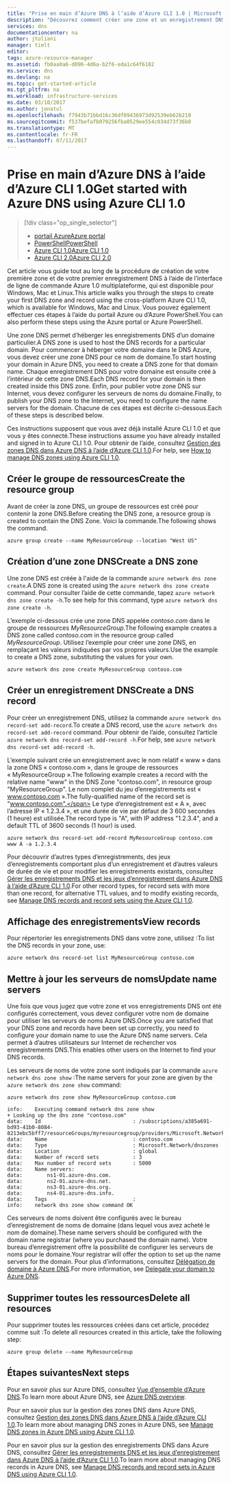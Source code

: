 ```yaml
---
title: "Prise en main d’Azure DNS à l’aide d’Azure CLI 1.0 | Microsoft Docs"
description: "Découvrez comment créer une zone et un enregistrement DNS dans Azure DNS. Il s’agit d’un guide pas à pas pour la création et la gestion de votre première zone et de votre premier enregistrement DNS à l’aide d’Azure CLI 1.0."
services: dns
documentationcenter: na
author: jtuliani
manager: timlt
editor: 
tags: azure-resource-manager
ms.assetid: fb0aa0a6-d096-4d6a-b2f6-eda1c64f6182
ms.service: dns
ms.devlang: na
ms.topic: get-started-article
ms.tgt_pltfrm: na
ms.workload: infrastructure-services
ms.date: 03/10/2017
ms.author: jonatul
ms.openlocfilehash: f7943b71bbd16c36df09436973d92539eb62b210
ms.sourcegitcommit: f537befafb079256fba0529ee554c034d73f36b0
ms.translationtype: MT
ms.contentlocale: fr-FR
ms.lasthandoff: 07/11/2017
---
```

# <a name="get-started-with-azure-dns-using-azure-cli-10"></a><span data-ttu-id="5a6e9-104">Prise en main d’Azure DNS à l’aide d’Azure CLI 1.0</span><span class="sxs-lookup"><span data-stu-id="5a6e9-104">Get started with Azure DNS using Azure CLI 1.0</span></span>

> [!div class="op_single_selector"]
> * [<span data-ttu-id="5a6e9-105">portail Azure</span><span class="sxs-lookup"><span data-stu-id="5a6e9-105">Azure portal</span></span>](dns-getstarted-portal.md)
> * [<span data-ttu-id="5a6e9-106">PowerShell</span><span class="sxs-lookup"><span data-stu-id="5a6e9-106">PowerShell</span></span>](dns-getstarted-powershell.md)
> * [<span data-ttu-id="5a6e9-107">Azure CLI 1.0</span><span class="sxs-lookup"><span data-stu-id="5a6e9-107">Azure CLI 1.0</span></span>](dns-getstarted-cli-nodejs.md)
> * [<span data-ttu-id="5a6e9-108">Azure CLI 2.0</span><span class="sxs-lookup"><span data-stu-id="5a6e9-108">Azure CLI 2.0</span></span>](dns-getstarted-cli.md)

<span data-ttu-id="5a6e9-109">Cet article vous guide tout au long de la procédure de création de votre première zone et de votre premier enregistrement DNS à l’aide de l’interface de ligne de commande Azure 1.0 multiplateforme, qui est disponible pour Windows, Mac et Linux.</span><span class="sxs-lookup"><span data-stu-id="5a6e9-109">This article walks you through the steps to create your first DNS zone and record using the cross-platform Azure CLI 1.0, which is available for Windows, Mac and Linux.</span></span> <span data-ttu-id="5a6e9-110">Vous pouvez également effectuer ces étapes à l’aide du portail Azure ou d’Azure PowerShell.</span><span class="sxs-lookup"><span data-stu-id="5a6e9-110">You can also perform these steps using the Azure portal or Azure PowerShell.</span></span>

<span data-ttu-id="5a6e9-111">Une zone DNS permet d’héberger les enregistrements DNS d’un domaine particulier.</span><span class="sxs-lookup"><span data-stu-id="5a6e9-111">A DNS zone is used to host the DNS records for a particular domain.</span></span> <span data-ttu-id="5a6e9-112">Pour commencer à héberger votre domaine dans le DNS Azure, vous devez créer une zone DNS pour ce nom de domaine.</span><span class="sxs-lookup"><span data-stu-id="5a6e9-112">To start hosting your domain in Azure DNS, you need to create a DNS zone for that domain name.</span></span> <span data-ttu-id="5a6e9-113">Chaque enregistrement DNS pour votre domaine est ensuite créé à l’intérieur de cette zone DNS.</span><span class="sxs-lookup"><span data-stu-id="5a6e9-113">Each DNS record for your domain is then created inside this DNS zone.</span></span> <span data-ttu-id="5a6e9-114">Enfin, pour publier votre zone DNS sur Internet, vous devez configurer les serveurs de noms du domaine.</span><span class="sxs-lookup"><span data-stu-id="5a6e9-114">Finally, to publish your DNS zone to the Internet, you need to configure the name servers for the domain.</span></span> <span data-ttu-id="5a6e9-115">Chacune de ces étapes est décrite ci-dessous.</span><span class="sxs-lookup"><span data-stu-id="5a6e9-115">Each of these steps is described below.</span></span>

<span data-ttu-id="5a6e9-116">Ces instructions supposent que vous avez déjà installé Azure CLI 1.0 et que vous y êtes connecté.</span><span class="sxs-lookup"><span data-stu-id="5a6e9-116">These instructions assume you have already installed and signed in to Azure CLI 1.0.</span></span> <span data-ttu-id="5a6e9-117">Pour obtenir de l’aide, consultez [Gestion des zones DNS dans Azure DNS à l’aide d’Azure CLI 1.0](dns-operations-dnszones-cli-nodejs.md).</span><span class="sxs-lookup"><span data-stu-id="5a6e9-117">For help, see [How to manage DNS zones using Azure CLI 1.0](dns-operations-dnszones-cli-nodejs.md).</span></span>

## <a name="create-the-resource-group"></a><span data-ttu-id="5a6e9-118">Créer le groupe de ressources</span><span class="sxs-lookup"><span data-stu-id="5a6e9-118">Create the resource group</span></span>

<span data-ttu-id="5a6e9-119">Avant de créer la zone DNS, un groupe de ressources est créé pour contenir la zone DNS.</span><span class="sxs-lookup"><span data-stu-id="5a6e9-119">Before creating the DNS zone, a resource group is created to contain the DNS Zone.</span></span> <span data-ttu-id="5a6e9-120">Voici la commande.</span><span class="sxs-lookup"><span data-stu-id="5a6e9-120">The following shows the command.</span></span>

```azurecli
azure group create --name MyResourceGroup --location "West US"
```

## <a name="create-a-dns-zone"></a><span data-ttu-id="5a6e9-121">Création d’une zone DNS</span><span class="sxs-lookup"><span data-stu-id="5a6e9-121">Create a DNS zone</span></span>

<span data-ttu-id="5a6e9-122">Une zone DNS est créée à l'aide de la commande `azure network dns zone create`.</span><span class="sxs-lookup"><span data-stu-id="5a6e9-122">A DNS zone is created using the `azure network dns zone create` command.</span></span> <span data-ttu-id="5a6e9-123">Pour consulter l’aide de cette commande, tapez `azure network dns zone create -h`.</span><span class="sxs-lookup"><span data-stu-id="5a6e9-123">To see help for this command, type `azure network dns zone create -h`.</span></span>

<span data-ttu-id="5a6e9-124">L’exemple ci-dessous crée une zone DNS appelée *contoso.com* dans le groupe de ressources *MyResourceGroup*.</span><span class="sxs-lookup"><span data-stu-id="5a6e9-124">The following example creates a DNS zone called *contoso.com* in the resource group called *MyResourceGroup*.</span></span> <span data-ttu-id="5a6e9-125">Utilisez l’exemple pour créer une zone DNS, en remplaçant les valeurs indiquées par vos propres valeurs.</span><span class="sxs-lookup"><span data-stu-id="5a6e9-125">Use the example to create a DNS zone, substituting the values for your own.</span></span>

```azurecli
azure network dns zone create MyResourceGroup contoso.com
```


## <a name="create-a-dns-record"></a><span data-ttu-id="5a6e9-126">Créer un enregistrement DNS</span><span class="sxs-lookup"><span data-stu-id="5a6e9-126">Create a DNS record</span></span>

<span data-ttu-id="5a6e9-127">Pour créer un enregistrement DNS, utilisez la commande `azure network dns record-set add-record`.</span><span class="sxs-lookup"><span data-stu-id="5a6e9-127">To create a DNS record, use the `azure network dns record-set add-record` command.</span></span> <span data-ttu-id="5a6e9-128">Pour obtenir de l’aide, consultez l’article `azure network dns record-set add-record -h`.</span><span class="sxs-lookup"><span data-stu-id="5a6e9-128">For help, see `azure network dns record-set add-record -h`.</span></span>

<span data-ttu-id="5a6e9-129">L’exemple suivant crée un enregistrement avec le nom relatif « www » dans la zone DNS « contoso.com », dans le groupe de ressources « MyResourceGroup ».</span><span class="sxs-lookup"><span data-stu-id="5a6e9-129">The following example creates a record with the relative name "www" in the DNS Zone "contoso.com", in resource group "MyResourceGroup".</span></span> <span data-ttu-id="5a6e9-130">Le nom complet du jeu d’enregistrements est « www.contoso.com ».</span><span class="sxs-lookup"><span data-stu-id="5a6e9-130">The fully-qualified name of the record set is "www.contoso.com".</span></span> <span data-ttu-id="5a6e9-131">Le type d’enregistrement est « A », avec l’adresse IP « 1.2.3.4 », et une durée de vie par défaut de 3 600 secondes (1 heure) est utilisée.</span><span class="sxs-lookup"><span data-stu-id="5a6e9-131">The record type is "A", with IP address "1.2.3.4", and a default TTL of 3600 seconds (1 hour) is used.</span></span>

```azurecli
azure network dns record-set add-record MyResourceGroup contoso.com www A -a 1.2.3.4
```

<span data-ttu-id="5a6e9-132">Pour découvrir d’autres types d’enregistrements, des jeux d’enregistrements comportant plus d’un enregistrement et d’autres valeurs de durée de vie et pour modifier les enregistrements existants, consultez [Gérer les enregistrements DNS et les jeux d’enregistrement dans Azure DNS à l’aide d’Azure CLI 1.0](dns-operations-recordsets-cli-nodejs.md).</span><span class="sxs-lookup"><span data-stu-id="5a6e9-132">For other record types, for record sets with more than one record, for alternative TTL values, and to modify existing records, see [Manage DNS records and record sets using the Azure CLI 1.0](dns-operations-recordsets-cli-nodejs.md).</span></span>


## <a name="view-records"></a><span data-ttu-id="5a6e9-133">Affichage des enregistrements</span><span class="sxs-lookup"><span data-stu-id="5a6e9-133">View records</span></span>

<span data-ttu-id="5a6e9-134">Pour répertorier les enregistrements DNS dans votre zone, utilisez :</span><span class="sxs-lookup"><span data-stu-id="5a6e9-134">To list the DNS records in your zone, use:</span></span>

```azurecli
azure network dns record-set list MyResourceGroup contoso.com
```


## <a name="update-name-servers"></a><span data-ttu-id="5a6e9-135">Mettre à jour les serveurs de noms</span><span class="sxs-lookup"><span data-stu-id="5a6e9-135">Update name servers</span></span>

<span data-ttu-id="5a6e9-136">Une fois que vous jugez que votre zone et vos enregistrements DNS ont été configurés correctement, vous devez configurer votre nom de domaine pour utiliser les serveurs de noms Azure DNS.</span><span class="sxs-lookup"><span data-stu-id="5a6e9-136">Once you are satisfied that your DNS zone and records have been set up correctly, you need to configure your domain name to use the Azure DNS name servers.</span></span> <span data-ttu-id="5a6e9-137">Cela permet à d’autres utilisateurs sur Internet de rechercher vos enregistrements DNS.</span><span class="sxs-lookup"><span data-stu-id="5a6e9-137">This enables other users on the Internet to find your DNS records.</span></span>

<span data-ttu-id="5a6e9-138">Les serveurs de noms de votre zone sont indiqués par la commande `azure network dns zone show` :</span><span class="sxs-lookup"><span data-stu-id="5a6e9-138">The name servers for your zone are given by the `azure network dns zone show` command:</span></span>

```azurecli
azure network dns zone show MyResourceGroup contoso.com

info:    Executing command network dns zone show
+ Looking up the dns zone "contoso.com"
data:    Id                              : /subscriptions/a385a691-bd93-41b0-8084-8213ebc5bff7/resourceGroups/myresourcegroup/providers/Microsoft.Network/dnszones/contoso.com
data:    Name                            : contoso.com
data:    Type                            : Microsoft.Network/dnszones
data:    Location                        : global
data:    Number of record sets           : 3
data:    Max number of record sets       : 5000
data:    Name servers:
data:        ns1-01.azure-dns.com.
data:        ns2-01.azure-dns.net.
data:        ns3-01.azure-dns.org.
data:        ns4-01.azure-dns.info.
data:    Tags                            :
info:    network dns zone show command OK
```

<span data-ttu-id="5a6e9-139">Ces serveurs de noms doivent être configurés avec le bureau d’enregistrement de noms de domaine (dans lequel vous avez acheté le nom de domaine).</span><span class="sxs-lookup"><span data-stu-id="5a6e9-139">These name servers should be configured with the domain name registrar (where you purchased the domain name).</span></span> <span data-ttu-id="5a6e9-140">Votre bureau d’enregistrement offre la possibilité de configurer les serveurs de noms pour le domaine.</span><span class="sxs-lookup"><span data-stu-id="5a6e9-140">Your registrar will offer the option to set up the name servers for the domain.</span></span> <span data-ttu-id="5a6e9-141">Pour plus d’informations, consultez [Délégation de domaine à Azure DNS](dns-domain-delegation.md).</span><span class="sxs-lookup"><span data-stu-id="5a6e9-141">For more information, see [Delegate your domain to Azure DNS](dns-domain-delegation.md).</span></span>

## <a name="delete-all-resources"></a><span data-ttu-id="5a6e9-142">Supprimer toutes les ressources</span><span class="sxs-lookup"><span data-stu-id="5a6e9-142">Delete all resources</span></span>
 
<span data-ttu-id="5a6e9-143">Pour supprimer toutes les ressources créées dans cet article, procédez comme suit :</span><span class="sxs-lookup"><span data-stu-id="5a6e9-143">To delete all resources created in this article, take the following step:</span></span>

```azurecli
azure group delete --name MyResourceGroup
```

## <a name="next-steps"></a><span data-ttu-id="5a6e9-144">Étapes suivantes</span><span class="sxs-lookup"><span data-stu-id="5a6e9-144">Next steps</span></span>

<span data-ttu-id="5a6e9-145">Pour en savoir plus sur Azure DNS, consultez [Vue d’ensemble d’Azure DNS](dns-overview.md).</span><span class="sxs-lookup"><span data-stu-id="5a6e9-145">To learn more about Azure DNS, see [Azure DNS overview](dns-overview.md).</span></span>

<span data-ttu-id="5a6e9-146">Pour en savoir plus sur la gestion des zones DNS dans Azure DNS, consultez [Gestion des zones DNS dans Azure DNS à l’aide d’Azure CLI 1.0](dns-operations-dnszones-cli-nodejs.md).</span><span class="sxs-lookup"><span data-stu-id="5a6e9-146">To learn more about managing DNS zones in Azure DNS, see [Manage DNS zones in Azure DNS using Azure CLI 1.0](dns-operations-dnszones-cli-nodejs.md).</span></span>

<span data-ttu-id="5a6e9-147">Pour en savoir plus sur la gestion des enregistrements DNS dans Azure DNS, consultez [Gérer les enregistrements DNS et les jeux d’enregistrement dans Azure DNS à l’aide d’Azure CLI 1.0](dns-operations-recordsets-cli-nodejs.md).</span><span class="sxs-lookup"><span data-stu-id="5a6e9-147">To learn more about managing DNS records in Azure DNS, see [Manage DNS records and record sets in Azure DNS using Azure CLI 1.0](dns-operations-recordsets-cli-nodejs.md).</span></span>

